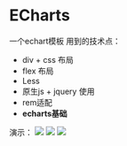 # ECharts
一个echart模板
用到的技术点：
- div + css 布局
- flex 布局
- Less
- 原生js + jquery 使用
- rem适配
- **echarts基础**

演示：
![](https://p3-juejin.byteimg.com/tos-cn-i-k3u1fbpfcp/f46a981a5100457bad08ef638ffa7af9~tplv-k3u1fbpfcp-zoom-1.image)
![](https://p3-juejin.byteimg.com/tos-cn-i-k3u1fbpfcp/b23d49cb055049b981f4107e637ce0e3~tplv-k3u1fbpfcp-zoom-1.image)
![](https://p6-juejin.byteimg.com/tos-cn-i-k3u1fbpfcp/8ff0a6bf53ea4748a46478b59941e348~tplv-k3u1fbpfcp-zoom-1.image)
